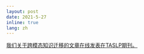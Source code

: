 ```yaml
---
layout: post
date: 2021-5-27
inline: true
lang: zh
---
```


[我们关于跨模态知识迁移的文章在线发表在TASLP期刊。](https://ieeexplore.ieee.org/document/9437636)